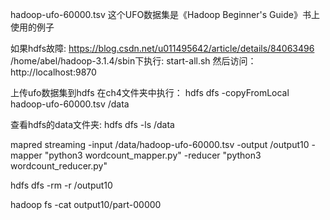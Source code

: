 hadoop-ufo-60000.tsv
这个UFO数据集是《Hadoop Beginner's Guide》书上使用的例子

如果hdfs故障: 
https://blog.csdn.net/u011495642/article/details/84063496
/home/abel/hadoop-3.1.4/sbin下执行: start-all.sh
然后访问：
http://localhost:9870 

上传ufo数据集到hdfs
在ch4文件夹中执行：
hdfs dfs -copyFromLocal hadoop-ufo-60000.tsv /data

查看hdfs的data文件夹: hdfs dfs -ls /data



mapred streaming -input /data/hadoop-ufo-60000.tsv -output /output10  -mapper "python3 wordcount_mapper.py" -reducer "python3 wordcount_reducer.py"

hdfs dfs -rm -r /output10

hadoop fs -cat output10/part-00000